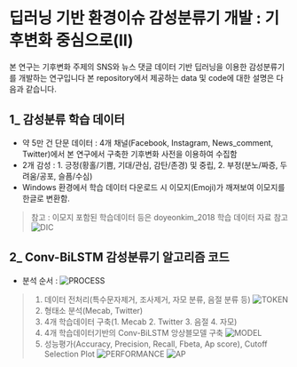 # 딥러닝 기반 환경이슈 감성분류기 개발 : 기후변화 중심으로(Ⅱ)
  본 연구는 기후변화 주제의 SNS와 뉴스 댓글 데이터 기반 딥러닝을 이용한 감성분류기를 개발하는 연구입니다
  본 repository에서 제공하는 data 및 code에 대한 설명은 다음과 같습니다.
  
## 1_ 감성분류 학습 데이터
- 약 5만 건 단문 데이터 : 4개 채널(Facebook, Instagram, News_comment, Twitter)에서 본 연구에서 구축한 기후변화 사전을 이용하여 수집함
- 2개 감성 : 1. 긍정(황홀/기쁨, 기대/관심, 감탄/존경) 및 중립, 2. 부정(분노/짜증, 두려움/공포, 슬픔/수심)
- Windows 환경에서 학습 데이터 다운로드 시 이모지(Emoji)가 깨져보여 이모지를 한글로 변환함.
>  참고 : 이모지 포함된 학습데이터 등은 doyeonkim_2018 학습 데이터 자료 참고
![DIC](https://user-images.githubusercontent.com/29788540/71659713-e726b880-2d8b-11ea-9369-f9e8ec19b59a.png)

## 2_ Conv-BiLSTM 감성분류기 알고리즘 코드
 - 분석 순서 :
 ![PROCESS](https://user-images.githubusercontent.com/29788540/71659735-fdcd0f80-2d8b-11ea-8ecb-3c9741064f42.png)
 
> 1. 데이터 전처리(특수문자제거, 조사제거, 자모 분류, 음절 분류 등)
![TOKEN](https://user-images.githubusercontent.com/29788540/71659119-bfceec00-2d89-11ea-9be4-65dc42683e39.png)
> 2. 형태소 분석(Mecab, Twitter)
> 3. 4개 학습데이터 구축(1. Mecab 2. Twitter 3. 음절 4. 자모)
> 4. 4개 학습데이터기반의 Conv-BiLSTM 앙상블모델 구축
![MODEL](https://user-images.githubusercontent.com/29788540/71658976-2bfd2000-2d89-11ea-96ad-c6cf3eb3885b.png)
> 5. 성능평가(Accuracy, Precision, Recall, Fbeta, Ap score), Cutoff Selection Plot
![PERFORMANCE](https://user-images.githubusercontent.com/29788540/71659556-62d43580-2d8b-11ea-930f-349dea4a0ea9.png)
![AP](https://user-images.githubusercontent.com/29788540/71659703-dece7d80-2d8b-11ea-9415-7a5cce707b5e.png)


